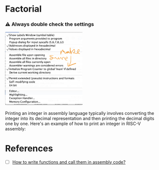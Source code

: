 # Factorial

### :warning: Always double check the settings

<img src=images/main-settings.png width="50%" height="50%" > </img>

Printing an integer in assembly language typically involves converting the integer into its decimal representation and then printing the decimal digits one by one. Here's an example of how to print an integer in RISC-V assembly:

# References

 - [ ] [How to write functions and call them in assembly code?](https://gitlab.eurecom.fr/renaud.pacalet/ca/-/blob/master/FAQ.md?ref_type=heads#how-to-write-functions-and-call-them-in-assembly-code)


